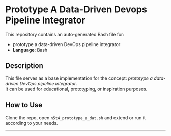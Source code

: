 # Prototype A Data-Driven Devops Pipeline Integrator

This repository contains an auto-generated Bash file for:

- prototype a data-driven DevOps pipeline integrator
- **Language**: Bash

## Description

This file serves as a base implementation for the concept: *prototype a data-driven DevOps pipeline integrator*.  
It can be used for educational, prototyping, or inspiration purposes.

## How to Use

Clone the repo, open `n5t4_prototype_a_dat.sh` and extend or run it according to your needs.

---


